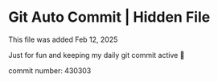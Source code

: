 # Git Auto Commit | Hidden File

This file was added Feb 12, 2025

Just for fun and keeping my daily git commit active 🤪

commit number: 430303
